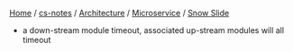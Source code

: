 [Home](https://mengxianbin.github.io) /
[cs-notes](https://mengxianbin.github.io/cs-notes/site) /
[Architecture](https://mengxianbin.github.io/cs-notes/site/Architecture) /
[Microservice](https://mengxianbin.github.io/cs-notes/site/Architecture/Microservice) /
[Snow Slide](https://mengxianbin.github.io/cs-notes/site/Architecture/Microservice/Snow%20Slide)


* a down-stream module timeout, associated up-stream modules will all timeout
